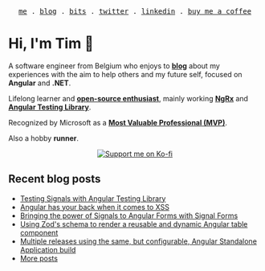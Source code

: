 <p align="center">
<samp>
<a href="https://timdeschryver.dev">me</a> .
<a href="https://timdeschryver.dev/blog">blog</a> .
<a href="https://timdeschryver.dev/bits">bits</a> .
<a href="https://timdeschryver.dev/twitter">twitter</a> .
<a href="https://timdeschryver.dev/linkedin">linkedin</a> .
<a href="https://ko-fi.com/timdeschryver">buy me a coffee</a>
</samp>
</p>

# Hi, I'm Tim 👋

A software engineer from Belgium who enjoys to **[blog](https://timdeschryver.dev/blog)** about
my experiences with the aim to help others and my future self, focused on
**Angular** and **.NET**.

Lifelong learner and **[open-source enthusiast](https://github.com/timdeschryver)**, mainly working **[NgRx](https://ngrx.io/)** and **[Angular Testing Library](https://testing-library.com/docs/angular-testing-library/)**.

Recognized by Microsoft as a **[Most Valuable Professional (MVP)](https://mvp.microsoft.com/en-us/PublicProfile/5004452?fullName=Tim%20Deschryver)**.

Also a hobby **runner**.

<div align="center">
<a href="https://ko-fi.com/timdeschryver">
<img src="https://ko-fi.com/img/githubbutton_sm.svg" alt="Support me on Ko-fi"  />
</a>  
</div>

<!-- prettier-ignore-start -->
<!-- BLOG:START -->

## Recent blog posts

- [Testing Signals with Angular Testing Library](https://timdeschryver.dev/blog/testing-signals-with-angular-testing-library)
- [Angular has your back when it comes to XSS](https://timdeschryver.dev/blog/angular-has-your-back-when-it-comes-to-xss)
- [Bringing the power of Signals to Angular Forms with Signal Forms](https://timdeschryver.dev/blog/bringing-the-power-of-signals-to-angular-forms-with-signal-forms)
- [Using Zod's schema to render a reusable and dynamic Angular table component](https://timdeschryver.dev/blog/using-zods-schema-to-render-a-reusable-and-dynamic-angular-table-component)
- [Multiple releases using the same, but configurable, Angular Standalone Application build](https://timdeschryver.dev/blog/multiple-releases-using-the-same-but-configurable-angular-standalone-application-build)
- [More posts](https://timdeschryver.dev/blog)

<!-- BLOG:END -->
<!-- prettier-ignore-end -->
